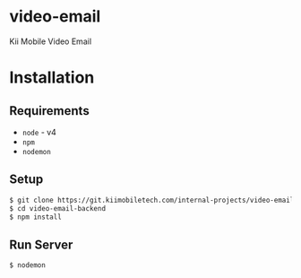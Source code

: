 # video-email
Kii Mobile Video Email


# Installation

## Requirements

* `node` - v4
* `npm` 
* `nodemon`


## Setup

```bash
$ git clone https://git.kiimobiletech.com/internal-projects/video-email-backend
$ cd video-email-backend
$ npm install
```

## Run Server

```bash
$ nodemon
```
